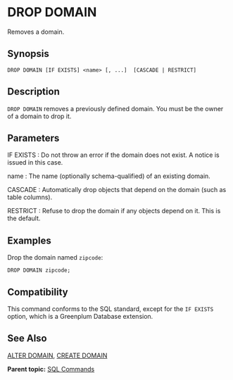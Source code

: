 # DROP DOMAIN 

Removes a domain.

## <a id="section2"></a>Synopsis 

``` {#sql_command_synopsis}
DROP DOMAIN [IF EXISTS] <name> [, ...]  [CASCADE | RESTRICT]
```

## <a id="section3"></a>Description 

`DROP DOMAIN` removes a previously defined domain. You must be the owner of a domain to drop it.

## <a id="section4"></a>Parameters 

IF EXISTS
:   Do not throw an error if the domain does not exist. A notice is issued in this case.

name
:   The name \(optionally schema-qualified\) of an existing domain.

CASCADE
:   Automatically drop objects that depend on the domain \(such as table columns\).

RESTRICT
:   Refuse to drop the domain if any objects depend on it. This is the default.

## <a id="section5"></a>Examples 

Drop the domain named `zipcode`:

```
DROP DOMAIN zipcode;
```

## <a id="section6"></a>Compatibility 

This command conforms to the SQL standard, except for the `IF EXISTS` option, which is a Greenplum Database extension.

## <a id="section7"></a>See Also 

[ALTER DOMAIN](ALTER_DOMAIN.html), [CREATE DOMAIN](CREATE_DOMAIN.html)

**Parent topic:** [SQL Commands](../sql_commands/sql_ref.html)

